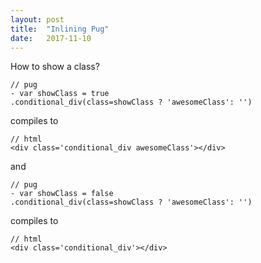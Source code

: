 ```yaml
---
layout: post
title:  "Inlining Pug"
date:   2017-11-10
---
```


How to show a class?

```
// pug
- var showClass = true
.conditional_div(class=showClass ? 'awesomeClass': '')
```

compiles to

```
// html
<div class='conditional_div awesomeClass'></div>
```

and

```
// pug
- var showClass = false
.conditional_div(class=showClass ? 'awesomeClass': '')
```

compiles to

```
// html
<div class='conditional_div'></div>
```